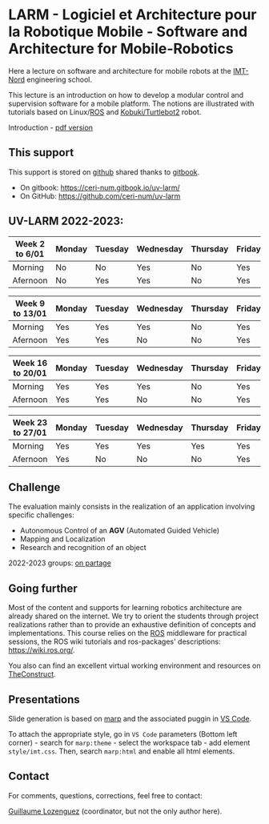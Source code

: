 # LARM - Logiciel et Architecture pour la Robotique Mobile - Software and Architecture for Mobile-Robotics

Here a lecture on software and architecture for mobile robots at the [IMT-Nord](http://www.imt-nord-europe.fr) engineering school.

This lecture is an introduction on how to develop a modular control and supervision software for a mobile platform.
The notions are illustrated with tutorials based on Linux/[ROS](https://ros.org/) and [Kobuki/Turtlebot2](http://kobuki.yujinrobot.com/) robot.

Introduction - [pdf version](https://raw.githubusercontent.com/ceri-num/uv-larm/master/notions/sld-intro.pdf)

## This support

This support is stored on [github](https://github.com) shared thanks to [gitbook](https://www.gitbook.com).

  - On gitbook: <https://ceri-num.gitbook.io/uv-larm/>
  - On GitHub: <https://github.com/ceri-num/uv-larm>

<!--
## Tutorials

Due to the pandemic extraordinary situation, this course is largely based over [TheConstruct](https://www.theconstructsim.com/) solution.
TheConstruct provides courses materials and more importantly virtualized ROS machine allowing you to develop robotics software based on Gazebo simulation.

<!--
This lecture is composed of multiple guided tutorials (non-exhaustive list):

* Setting up your own ROS environment
* Moving a robot
* Simulatenous Localization and Mapping (SLAM)
* Autonomous Navigation
* Robotics Vision
-->

## UV-LARM 2022-2023:

Week 2 to 6/01 | Monday  | Tuesday | Wednesday | Thursday | Friday  |
---------------|---------|---------|-----------|----------|---------|
Morning        | No      | No      | Yes       | No       | Yes     | 
Afernoon       | No      | Yes     | Yes       | No       | Yes     | 

Week 9 to 13/01 | Monday  | Tuesday | Wednesday | Thursday | Friday  |
----------------|---------|---------|-----------|----------|---------|
Morning         | Yes     | Yes     | Yes       | No       | Yes     | 
Afernoon        | Yes     | Yes     | No        | No       | Yes     | 

Week 16 to 20/01 | Monday  | Tuesday | Wednesday | Thursday | Friday  |
-----------------|---------|---------|-----------|----------|---------|
Morning          | Yes     | Yes     | Yes       | No       | Yes     | 
Afernoon         | Yes     | Yes     | No        | No       | Yes     | 

Week 23 to 27/01 | Monday  | Tuesday | Wednesday | Thursday | Friday  |
-----------------|---------|---------|-----------|----------|---------|
Morning          | Yes     | Yes     | Yes       | Yes      | Yes     | 
Afernoon         | Yes     | No      | No        | No       | Yes     | 


## Challenge

The evaluation mainly consists in the realization of an application involving specific challenges:

- Autonomous Control of an **AGV** (Automated Guided Vehicle)
- Mapping and Localization
- Research and recognition of an object

2022-2023 groups: [on partage](https://partage.imt.fr/index.php/s/zkQbXMsrWdp2RQd)

## Going further

Most of the content and supports for learning robotics architecture are already shared on the internet.
We try to orient the students through project realizations rather than to provide an exhaustive definition of concepts and implementations.
This course relies on the [ROS](http://www.ros.org/) middleware for practical sessions, the ROS wiki tutorials and ros-packages' descriptions: <https://wiki.ros.org/>.

You also can find an excellent virtual working environment and resources on [TheConstruct](https://www.theconstructsim.com/).

## Presentations

Slide generation is based on [marp](https://marp.app/) and the associated puggin in [VS Code](https://marketplace.visualstudio.com/items?itemName=marp-team.marp-vscode).

To attach the appropriate style, go in `VS Code` parameters (Bottom left corner) - search for `marp:theme` - select the workspace tab - add element `style/imt.css`.
Then, search `marp:html` and enable all html elements.

## Contact

For comments, questions, corrections, feel free to contact:

[Guillaume Lozenguez](mailto://guillaume.lozenguez@imt-nord-europe.fr) (coordinator, but not the only author here).
